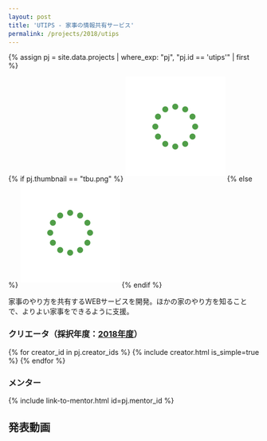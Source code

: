 ```yaml
---
layout: post
title: 'UTIPS - 家事の情報共有サービス'
permalink: /projects/2018/utips
---
```


{% assign pj = site.data.projects | where_exp: "pj", "pj.id == 'utips'" | first %}

{% if pj.thumbnail == "tbu.png" %}
<img class='top-img lazyload' src='/assets/img/spinner.svg' data-src='https://img.youtube.com/vi/t8kpeE_sNB0/hqdefault.jpg' alt='サムネイル画像' loading='lazy' style='margin-bottom: 10px;' />
{% else %}
<img class='top-img lazyload' src='/assets/img/spinner.svg' data-src='/assets/img/thumbnails/2018/utips.jpg' alt='サムネイル画像' loading='lazy' style='margin-bottom: 10px;' />
{% endif %}

家事のやり方を共有するWEBサービスを開発。ほかの家のやり方を知ることで、よりよい家事をできるように支援。

### クリエータ（採択年度：<a href='/projects/2018'>2018年度</a>）
<p>
{% for creator_id in pj.creator_ids %}
  {% include creator.html is_simple=true %}
{% endfor %}
</p>

### メンター
<p>{% include link-to-mentor.html id=pj.mentor_id %}</p>

## 発表動画
<div class="youtube">
  <iframe width="560" height="315" class="lazyload" data-src="https://www.youtube.com/embed/t8kpeE_sNB0?rel=0" frameborder="0" allowfullscreen=""></iframe>
</div>

